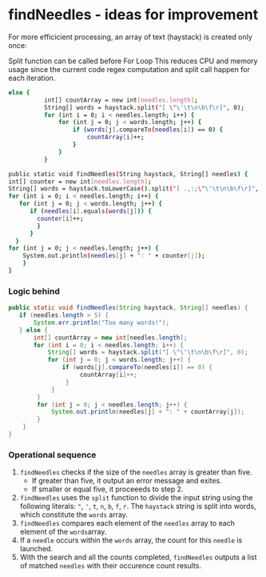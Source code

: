 # findNeedles - ideas for improvement

For more efficicient processing, an array of text (haystack) is created only once:

Split function can be called before For Loop
This reduces CPU and memory usage since the current code regex computation and split call happen for each iteration.

```bash
else {
          int[] countArray = new int[needles.length];
          String[] words = haystack.split("[ \"\'\t\n\b\f\r]", 0);
          for (int i = 0; i < needles.length; i++) {
              for (int j = 0; j < words.length; j++) {
                  if (words[j].compareTo(needles[i]) == 0) {
                      countArray[i]++;
                  }
              }
          }
```

```bash
public static void findNeedles(String haystack, String[] needles) {
int[] counter = new int[needles.length];
String[] words = haystack.toLowerCase().split("[ .,:;\"\'\t\n\b\f\r]", 0);
for (int i = 0; i < needles.length; i++) {
   for (int j = 0; j < words.length; j++) {
      if (needles[i].equals(words[j])) {
        counter[i]++;
        }
      }
  }
for (int j = 0; j < needles.length; j++) {
    System.out.println(needles[j] + ": " + counter[j]);
    }
}
```

### Logic behind

```java
public static void findNeedles(String haystack, String[] needles) {
   if (needles.length > 5) {
       System.err.println("Too many words!");
   } else {
       int[] countArray = new int[needles.length];
       for (int i = 0; i < needles.length; i++) {
           String[] words = haystack.split("[ \"\'\t\n\b\f\r]", 0);
           for (int j = 0; j < words.length; j++) {
               if (words[j].compareTo(needles[i]) == 0) {
                    countArray[i]++;
                }
            }
        }
        for (int j = 0; j < needles.length; j++) {
            System.out.println(needles[j] + ": " + countArray[j]);
        }
    }
}
```

### Operational sequence

1. `findNeedles` checks if the size of the `needles` array is greater than five.
   * If greater than five, it output an error message and exites.
   * If smaller or equal five, it proceeeds to step 2.
2. `findNeedles` uses the `split` function to divide the input string using the following literals: `"`, `'`, `t`, `n`, `b`, `f`, `r`. The `haystack` string is split into words, which constitute the `words` array.
3. `findNeedles` compares each element of the `needles` array to each element of the `words`array.
4. If a `needle` occurs within the `words` array, the count for this `needle` is launched.
5. With the search and all the counts completed, `findNeedles` outputs a list of matched `needles` with their occurence count results.

